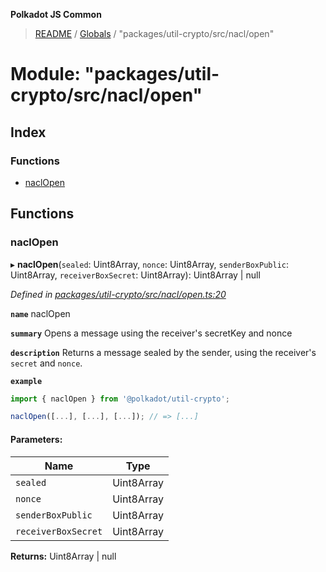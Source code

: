 **Polkadot JS Common**

> [README](../README.md) / [Globals](../globals.md) / "packages/util-crypto/src/nacl/open"

# Module: "packages/util-crypto/src/nacl/open"

## Index

### Functions

* [naclOpen](_packages_util_crypto_src_nacl_open_.md#naclopen)

## Functions

### naclOpen

▸ **naclOpen**(`sealed`: Uint8Array, `nonce`: Uint8Array, `senderBoxPublic`: Uint8Array, `receiverBoxSecret`: Uint8Array): Uint8Array \| null

*Defined in [packages/util-crypto/src/nacl/open.ts:20](https://github.com/polkadot-js/common/blob/ce964d2f/packages/util-crypto/src/nacl/open.ts#L20)*

**`name`** naclOpen

**`summary`** Opens a message using the receiver's secretKey and nonce

**`description`** 
Returns a message sealed by the sender, using the receiver's `secret` and `nonce`.

**`example`** 
<BR>

```javascript
import { naclOpen } from '@polkadot/util-crypto';

naclOpen([...], [...], [...]); // => [...]
```

#### Parameters:

Name | Type |
------ | ------ |
`sealed` | Uint8Array |
`nonce` | Uint8Array |
`senderBoxPublic` | Uint8Array |
`receiverBoxSecret` | Uint8Array |

**Returns:** Uint8Array \| null
